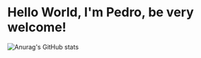 # Hello World, I'm Pedro, be very welcome!

![Anurag's GitHub stats](https://github-readme-stats.vercel.app/api?username=pedroa08&show_icons=true&theme=dracula)

<table>




  
  
</table>

